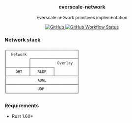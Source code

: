 <p align="center">
    <h3 align="center">everscale-network</h3>
    <p align="center">Everscale network primitives implementation</p>
    <p align="center">
        <a href="/LICENSE">
            <img alt="GitHub" src="https://img.shields.io/github/license/broxus/tiny-adnl" />
        </a>
        <a href="https://github.com/broxus/tiny-adnl/actions?query=workflow%3Amaster">
            <img alt="GitHub Workflow Status" src="https://img.shields.io/github/workflow/status/broxus/tiny-adnl/master" />
        </a>
    </p>
</p>

### Network stack

```text
┌────────────────────────────────┐
│  Network                       │
│          ┌─────────────────────┤
│          │            Overlay  │
├──────────┼──────────┐          │
│    DHT   │   RLDP   │          │
├──────────┴──────────┴──────────┤
│              ADNL              │
├────────────────────────────────┤
│              UDP               │
└────────────────────────────────┘
 ```

### Requirements
- Rust 1.60+
